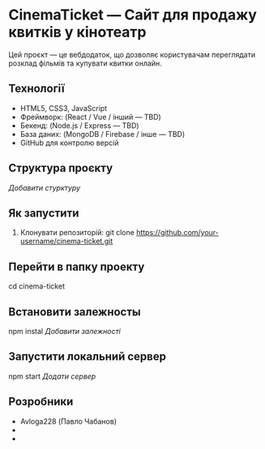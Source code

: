 # CinemaTicket — Сайт для продажу квитків у кінотеатр
Цей проєкт — це вебдодаток, що дозволяє користувачам переглядати розклад фільмів та купувати квитки онлайн.

## Технології
- HTML5, CSS3, JavaScript
- Фреймворк: (React / Vue / інший — TBD)
- Бекенд: (Node.js / Express — TBD)
- База даних: (MongoDB / Firebase / інше — TBD)
- GitHub для контролю версій

## Структура проєкту
*Добавити стурктуру*

## Як запустити
1. Клонувати репозиторій:
git clone https://github.com/your-username/cinema-ticket.git

## Перейти в папку проекту
cd cinema-ticket

## Встановити залежносты
npm instal *Добавити залежності*

## Запустити локальний сервер
npm start *Додати сервер*

## Розробники
- Avloga228 (Павло Чабанов)
-
-

